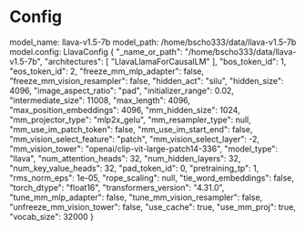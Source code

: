 # Config
model_name: llava-v1.5-7b
model_path: /home/bscho333/data/llava-v1.5-7b
model.config: LlavaConfig {
  "_name_or_path": "/home/bscho333/data/llava-v1.5-7b",
  "architectures": [
    "LlavaLlamaForCausalLM"
  ],
  "bos_token_id": 1,
  "eos_token_id": 2,
  "freeze_mm_mlp_adapter": false,
  "freeze_mm_vision_resampler": false,
  "hidden_act": "silu",
  "hidden_size": 4096,
  "image_aspect_ratio": "pad",
  "initializer_range": 0.02,
  "intermediate_size": 11008,
  "max_length": 4096,
  "max_position_embeddings": 4096,
  "mm_hidden_size": 1024,
  "mm_projector_type": "mlp2x_gelu",
  "mm_resampler_type": null,
  "mm_use_im_patch_token": false,
  "mm_use_im_start_end": false,
  "mm_vision_select_feature": "patch",
  "mm_vision_select_layer": -2,
  "mm_vision_tower": "openai/clip-vit-large-patch14-336",
  "model_type": "llava",
  "num_attention_heads": 32,
  "num_hidden_layers": 32,
  "num_key_value_heads": 32,
  "pad_token_id": 0,
  "pretraining_tp": 1,
  "rms_norm_eps": 1e-05,
  "rope_scaling": null,
  "tie_word_embeddings": false,
  "torch_dtype": "float16",
  "transformers_version": "4.31.0",
  "tune_mm_mlp_adapter": false,
  "tune_mm_vision_resampler": false,
  "unfreeze_mm_vision_tower": false,
  "use_cache": true,
  "use_mm_proj": true,
  "vocab_size": 32000
}
